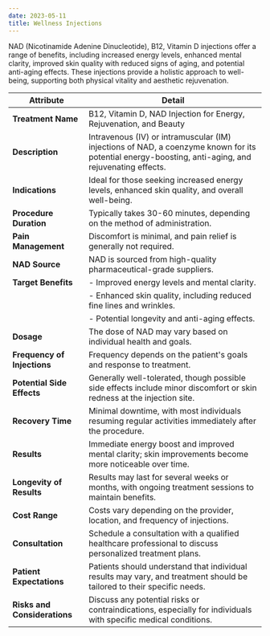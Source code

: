 ```yaml
---
date: 2023-05-11
title: Wellness Injections
---
```

NAD (Nicotinamide Adenine Dinucleotide), B12, Vitamin D injections offer a range of benefits, including increased energy levels, enhanced mental clarity, improved skin quality with reduced signs of aging, and potential anti-aging effects. These injections provide a holistic approach to well-being, supporting both physical vitality and aesthetic rejuvenation.

| Attribute                     | Detail                                                                      |
| ----------------------------- | --------------------------------------------------------------------------- |
| **Treatment Name**            | B12, Vitamin D, NAD Injection for Energy, Rejuvenation, and Beauty                           |
| **Description**               | Intravenous (IV) or intramuscular (IM) injections of NAD, a coenzyme known for its potential energy-boosting, anti-aging, and rejuvenating effects. |
| **Indications**               | Ideal for those seeking increased energy levels, enhanced skin quality, and overall well-being. |
| **Procedure Duration**        | Typically takes 30-60 minutes, depending on the method of administration.   |
| **Pain Management**           | Discomfort is minimal, and pain relief is generally not required.           |
| **NAD Source**                | NAD is sourced from high-quality pharmaceutical-grade suppliers.             |
| **Target Benefits**           | - Improved energy levels and mental clarity.                               |
|                              | - Enhanced skin quality, including reduced fine lines and wrinkles.        |
|                              | - Potential longevity and anti-aging effects.                              |
| **Dosage**                    | The dose of NAD may vary based on individual health and goals.              |
| **Frequency of Injections**   | Frequency depends on the patient's goals and response to treatment.        |
| **Potential Side Effects**    | Generally well-tolerated, though possible side effects include minor discomfort or skin redness at the injection site. |
| **Recovery Time**             | Minimal downtime, with most individuals resuming regular activities immediately after the procedure. |
| **Results**                   | Immediate energy boost and improved mental clarity; skin improvements become more noticeable over time. |
| **Longevity of Results**      | Results may last for several weeks or months, with ongoing treatment sessions to maintain benefits. |
| **Cost Range**                | Costs vary depending on the provider, location, and frequency of injections. |
| **Consultation**              | Schedule a consultation with a qualified healthcare professional to discuss personalized treatment plans. |
| **Patient Expectations**      | Patients should understand that individual results may vary, and treatment should be tailored to their specific needs. |
| **Risks and Considerations**  | Discuss any potential risks or contraindications, especially for individuals with specific medical conditions. |
